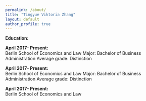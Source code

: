 ```yaml
---
permalink: /about/
title: "Tingyue Viktoria Zhang"
layout: default
author_profile: true
---
```


**Education:** 

**April 2017- Present:** 	
Berlin School of Economics and Law
Major: Bachelor of Business Administration
Average grade: Distinction

**April 2017- Present:** 	
Berlin School of Economics and Law
Major: Bachelor of Business Administration
Average grade: Distinction

**April 2017- Present:** 	
Berlin School of Economics and Law
